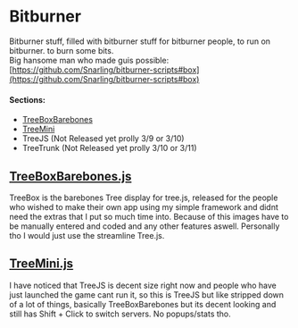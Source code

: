 # Bitburner
Bitburner stuff, filled with bitburner stuff for bitburner people, to run on bitburner. to burn some bits.  
Big hansome man who made guis possible: [https://github.com/Snarling/bitburner-scripts#box](https://github.com/Snarling/bitburner-scripts#box)  
#### Sections:  
- [TreeBoxBarebones](#treeboxbarebones)
- [TreeMini](#treemini)
- TreeJS (Not Released yet prolly 3/9 or 3/10)
- TreeTrunk (Not Released yet prolly 3/10 or 3/11)
## <a name="treeboxbarebones"></a>[TreeBoxBarebones.js](/TreeBoxBarebones.js)  
TreeBox is the barebones Tree display for tree.js, released for the people who wished to make their own app using my simple framework and didnt need the extras that I put so much time into. Because of this images have to be manually entered and coded and any other features aswell. Personally tho I would just use the streamline Tree.js.
## <a name="treemini"></a>[TreeMini.js](/TreeMini.js) 
I have noticed that TreeJS is decent size right now and people who have just launched the game cant run it, so this is TreeJS but like stripped down of a lot of things, basically TreeBoxBarebones but its decent looking and still has Shift + Click to switch servers. No popups/stats tho.
